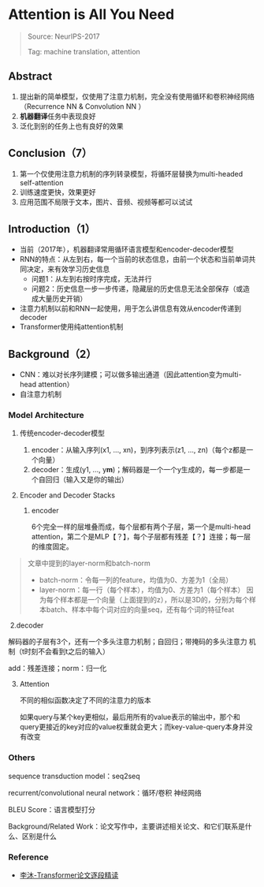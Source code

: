 # Attention is All You Need

> Source: NeurIPS-2017
>
> Tag: machine translation, attention
>
> 

## Abstract

1. 提出新的简单模型，仅使用了注意力机制，完全没有使用循环和卷积神经网络（Recurrence NN & Convolution NN ）
2. **机器翻译**任务中表现良好
3. 泛化到别的任务上也有良好的效果

## Conclusion（7）

1. 第一个仅使用注意力机制的序列转录模型，将循环层替换为multi-headed self-attention
2. 训练速度更快，效果更好
3. 应用范围不局限于文本，图片、音频、视频等都可以试试

## Introduction（1）

+ 当前（2017年），机器翻译常用循环语言模型和encoder-decoder模型
+ RNN的特点：从左到右，每一个当前的状态信息，由前一个状态和当前单词共同决定，来有效学习历史信息
  + 问题1：从左到右按时序完成，无法并行
  + 问题2：历史信息一步一步传递，隐藏层的历史信息无法全部保存（或造成大量历史开销）
+ 注意力机制以前和RNN一起使用，用于怎么讲信息有效从encoder传递到decoder
+ Transformer使用纯attention机制

## Background（2）

+ CNN：难以对长序列建模；可以做多输出通道（因此attention变为multi-head attention）
+ 自注意力机制

### Model Architecture

1. 传统encoder-decoder模型

   1. encoder：从输入序列(x1, ..., xn)，到序列表示(z1, ..., zn)（每个z都是一个向量）
   2. decoder：生成(y1, ..., y**m**)；解码器是一个一个y生成的，每一步都是一个自回归（输入又是你的输出）

2. Encoder and Decoder Stacks

   1. encoder

      6个完全一样的层堆叠而成，每个层都有两个子层，第一个是multi-head attention，第二个是MLP【？】，每个子层都有残差【？】连接；每一层的维度固定。

> 文章中提到的layer-norm和batch-norm
> + batch-norm：令每一列的feature，均值为0、方差为1（全局）
> + layer-norm：每一行（每个样本），均值为0、方差为1（每个样本）
> 因为每个样本都是一个向量（上面提到的z），所以是3D的，分别为每个样本batch、样本中每个词对应的向量seq，还有每个词的特征feat

​			2.decoder

​				解码器的子层有3个，还有一个多头注意力机制；自回归；带掩码的多头注意力			机制（t时刻不会看到t之后的输入）



add：残差连接；norm：归一化

3. Attention

   不同的相似函数决定了不同的注意力的版本

   如果query与某个key更相似，最后用所有的value表示的输出中，那个和query更接近的key对应的value权重就会更大；而key-value-query本身并没有改变

### Others

sequence transduction model：seq2seq

recurrent/convolutional neural network：循环/卷积 神经网络

BLEU Score：语言模型打分

Background/Related Work：论文写作中，主要讲述相关论文、和它们联系是什么、区别是什么

### Reference

+ [李沐-Transformer论文逐段精读](https://www.bilibili.com/video/BV1pu411o7BE?from=search&seid=7927089393081921368&spm_id_from=333.337.0.0)

